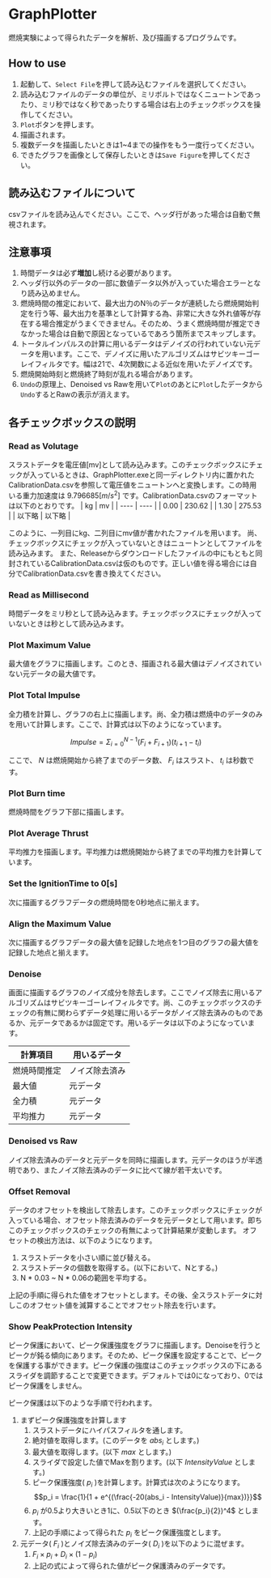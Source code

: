 # GraphPlotter
燃焼実験によって得られたデータを解析、及び描画するプログラムです。

## How to use
1. 起動して、`Select File`を押して読み込むファイルを選択してください。
2. 読み込むファイルのデータの単位が、ミリボルトではなくニュートンであったり、ミリ秒ではなく秒であったりする場合は右上のチェックボックスを操作してください。
3. `Plot`ボタンを押します。
4. 描画されます。
5. 複数データを描画したいときは1~4までの操作をもう一度行ってください。
6. できたグラフを画像として保存したいときは`Save Figure`を押してください。

## 読み込むファイルについて
csvファイルを読み込んでください。ここで、ヘッダ行があった場合は自動で無視されます。

## 注意事項
1. 時間データは必ず**増加**し続ける必要があります。
2. ヘッダ行以外のデータの一部に数値データ以外が入っていた場合エラーとなり読み込めません。
3. 燃焼時間の推定において、最大出力のN％のデータが連続したら燃焼開始判定を行う等、最大出力を基準として計算する為、非常に大きな外れ値等が存在する場合推定がうまくできません。そのため、うまく燃焼時間が推定できなかった場合は自動で原因となっているであろう箇所までスキップします。
4. トータルインパルスの計算に用いるデータはデノイズの行われていない元データを用います。ここで、デノイズに用いたアルゴリズムはサビツキーゴーレイフィルタです。幅は21で、4次関数による近似を用いたデノイズです。
5. 燃焼開始時刻と燃焼終了時刻が乱れる場合があります。
6. `Undo`の原理上、Denoised vs Rawを用いて`Plot`のあとに`Plot`したデータから`Undo`するとRawの表示が消えます。

## 各チェックボックスの説明
### Read as Volutage
スラストデータを電圧値[mv]として読み込みます。このチェックボックスにチェックが入っているときは、GraphPlotter.exeと同一ディレクトリ内に置かれたCalibrationData.csvを参照して電圧値をニュートンへと変換します。この時用いる重力加速度は $9.796685 [m/s^2]$ です。CalibrationData.csvのフォーマットは以下のとおりです。
|  kg  |  mv  |
| ---- | ---- |
|  0.00  |  230.62  |
|  1.30  |  275.53  |
| 以下略 | 以下略 |

このように、一列目にkg、二列目にmv値が書かれたファイルを用います。
尚、チェックボックスにチェックが入っていないときはニュートンとしてファイルを読み込みます。
また、Releaseからダウンロードしたファイルの中にもともと同封されているCalibrationData.csvは仮のものです。正しい値を得る場合には自分でCalibrationData.csvを書き換えてください。

### Read as Millisecond
時間データをミリ秒として読み込みます。チェックボックスにチェックが入っていないときは秒として読み込みます。

### Plot Maximum Value
最大値をグラフに描画します。このとき、描画される最大値はデノイズされていない元データの最大値です。

### Plot Total Impulse
全力積を計算し、グラフの右上に描画します。尚、全力積は燃焼中のデータのみを用いて計算します。ここで、計算式は以下のようになっています。

$$
Impulse = \Sigma_{i = 0}^{N - 1} (F_i + F_{i + 1})(t_{i + 1} - t_i)
$$

ここで、 $N$ は燃焼開始から終了までのデータ数、 $F_i$ はスラスト、 $t_i$ は秒数です。

### Plot Burn time
燃焼時間をグラフ下部に描画します。

### Plot Average Thrust
平均推力を描画します。平均推力は燃焼開始から終了までの平均推力を計算しています。

### Set the IgnitionTime to 0[s]
次に描画するグラフデータの燃焼時間を0秒地点に揃えます。

### Align the Maximum Value
次に描画するグラフデータの最大値を記録した地点を1つ目のグラフの最大値を記録した地点と揃えます。

### Denoise
画面に描画するグラフのノイズ成分を除去します。ここでノイズ除去に用いるアルゴリズムはサビツキーゴーレイフィルタです。尚、このチェックボックスのチェックの有無に関わらずデータ処理に用いるデータがノイズ除去済みのものであるか、元データであるかは固定です。用いるデータは以下のようになっています。

| 計算項目 | 用いるデータ |
| --- | --- |
| 燃焼時間推定 | ノイズ除去済み |
| 最大値 | 元データ |
| 全力積 | 元データ |
| 平均推力 | 元データ |

### Denoised vs Raw
ノイズ除去済みのデータと元データを同時に描画します。元データのほうが半透明であり、またノイズ除去済みのデータに比べて線が若干太いです。

### Offset Removal
データのオフセットを検出して除去します。このチェックボックスにチェックが入っている場合、オフセット除去済みのデータを元データとして用います。即ちこのチェックボックスのチェックの有無によって計算結果が変動します。
オフセットの検出方法は、以下のようになります。

1. スラストデータを小さい順に並び替える。
2. スラストデータの個数を取得する。(以下において、Nとする。)
3. N * 0.03 ~ N * 0.06の範囲を平均する。

上記の手順に得られた値をオフセットとします。その後、全スラストデータに対しこのオフセット値を減算することでオフセット除去を行います。

### Show PeakProtection Intensity
ピーク保護において、ピーク保護強度をグラフに描画します。Denoiseを行うとピークが鈍る傾向にあります。そのため、ピーク保護を設定することで、ピークを保護する事ができます。ピーク保護の強度はこのチェックボックスの下にあるスライダを調節することで変更できます。デフォルトでは0になっており、0ではピーク保護をしません。

ピーク保護は以下のような手順で行われます。

1. まずピーク保護強度を計算します
    1. スラストデータにハイパスフィルタを通します。
    1. 絶対値を取得します。(このデータを $abs_i$ とします。)
    1. 最大値を取得します。(以下 $max$ とします。)
    1. スライダで設定した値でMaxを割ります。(以下 $IntensityValue$ とします。)
    1. ピーク保護強度( $p_i$ )を計算します。計算式は次のようになります。
    $$p_i = \frac{1}{1 + e^{(\frac{-20(abs_i - IntensityValue)}{max})}}$$ 
    1.  $p_i$ が0.5より大きいとき1に、0.5以下のとき $(\frac{p_i}{2})^4$ とします。
    1. 上記の手順によって得られた $p_i$ をピーク保護強度とします。
1. 元データ( $F_i$ )とノイズ除去済みのデータ( $D_i$ )を以下のように混ぜます。
    1.  $F_i \times p_i + D_i \times (1 - p_i)$
    1. 上記の式によって得られた値がピーク保護済みのデータです。
